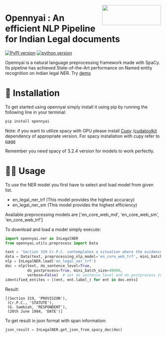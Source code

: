 <a href="https://github.com/OpenNyAI/Opennyai"><img src="https://github.com/OpenNyAI/Opennyai/raw/master/asset/final-logo-01.jpeg" width="190" height="65" align="right" /></a>

# Opennyai : An efficient NLP Pipeline for Indian Legal documents

[![PyPI version](https://badge.fury.io/py/opennyai.svg)](https://pypi.org/project/opennyai/)
[![python version](https://img.shields.io/badge/Python-%3E=3.7-blue)](https://github.com/OpenNyAI/Opennyai)

Opennyai is a natural language preprocessing framework made with SpaCy. Its pipeline has achieved State-of-the-Art
performance on Named entity recognition on Indian legal NER.
Try [demo](https://huggingface.co/opennyaiorg/en_legal_ner_trf)

# 🔧 Installation

To get started using opennyai simply install it using pip by running the following line in your terminal:

```bash
pip install opennyai
```

Note: if you want to utilize spacy with GPU please install [Cupy](https://anaconda.org/conda-forge/cupy)
/[cudatoolkit](https://anaconda.org/anaconda/cudatoolkit) dependency of appropriate version. For spacy installation with
cupy refer to [page](https://spacy.io/usage)

Remember you need spacy of 3.2.4 version for models to work perfectly.

# 👩‍💻 Usage

To use the NER model you first have to select and load model from given list.

* en_legal_ner_trf (This model provides the highest accuracy)
* en_legal_ner_sm (This model provides the highest efficiency)

Available preprocessing models are ['en_core_web_md', 'en_core_web_sm', 'en_core_web_trf']

To download and load a model simply execute:

```python
import opennyai.ner as InLegalNER
from opennyai.utils.preprocess import Data

text = 'Section 319 Cr.P.C. contemplates a situation where the evidence adduced by the prosecution for Respondent No.3-G. Sambiah on 20th June 1984'
data = Data(text, preprocessing_nlp_model='en_core_web_trf', mini_batch_size=40000, use_gpu=True, verbose=False)
nlp = InLegalNER.load('en_legal_ner_trf')
doc = nlp(text, do_sentence_level=True,
          do_postprocess=True, mini_batch_size=40000,
          verbose=False)  # set do_sentence_level and do_postprocess to False if you pass sentence 
identified_entites = [(ent, ent.label_) for ent in doc.ents]
```

Result:

```
[(Section 319, 'PROVISION'),
 (Cr.P.C., 'STATUTE'),
 (G. Sambiah, 'RESPONDENT'),
 (20th June 1984, 'DATE')]
 ```

To get result in json format with span information:

```python
json_result = InLegalNER.get_json_from_spacy_doc(doc)
```
